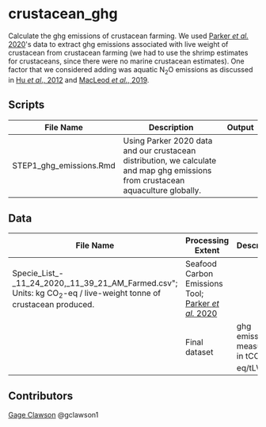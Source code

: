 # crustacean_ghg

Calculate the ghg emissions of crustacean farming. We used [Parker *et al.* 2020](http://seafoodco2.dal.ca/)'s data to extract ghg emissions associated with live weight of crustacean from crustacean farming (we had to use the shrimp estimates for crustaceans, since there were no marine crustacean estimates). One factor that we considered adding was aquatic N<sub>2</sub>O emissions as discussed in [Hu *et al*., 2012](https://pubs.acs.org/doi/full/10.1021/es300110x) and [MacLeod *et al*., 2019](http://www.fao.org/3/ca7130en/ca7130en.pdf).

## Scripts
|File Name|Description|Output|
|---	|---	|---	|
|STEP1_ghg_emissions.Rmd|Using Parker 2020 data and our crustacean distribution, we calculate and map ghg emissions from crustacean aquaculture globally.| |
  
## Data 
|File Name|Processing Extent|Description|Source|
|---	|---	|---	|---	|
|Specie_List_-_11_24_2020,_11_39_21_AM_Farmed.csv"; Units: kg CO<sub>2</sub>-eq / live-weight tonne of crustacean produced.|Seafood Carbon Emissions Tool; [Parker *et al.* 2020](http://seafoodco2.dal.ca/) |
| |Final dataset|ghg emissions measured in tCO<sub>2</sub>-eq/tLW |Output from STEP1_ghg_emissions.Rmd|

## Contributors

[Gage Clawson](clawson@nceas.ucsb.edu)
@gclawson1